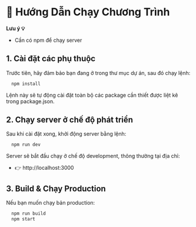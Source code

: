 # 🚀 Hướng Dẫn Chạy Chương Trình

**Lưu ý 💡**
- Cần có npm để chạy server

## 1. Cài đặt các phụ thuộc
Trước tiên, hãy đảm bảo bạn đang ở trong thư mục dự án, sau đó chạy lệnh:

```bash
  npm install
```
Lệnh này sẽ tự động cài đặt toàn bộ các package cần thiết được liệt kê trong package.json.

## 2. Chạy server ở chế độ phát triển
Sau khi cài đặt xong, khởi động server bằng lệnh:
```bash
  npm run dev    
```
Server sẽ bắt đầu chạy ở chế độ development, thông thường tại địa chỉ:
- 👉 http://localhost:3000

## 3. Build & Chạy Production
Nếu bạn muốn chạy bản production:
```bash
  npm run build
  npm start
```